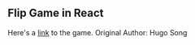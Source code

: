 ## Flip Game in React

Here's a [link](https://stormy-chamber-35938.herokuapp.com/) to the game. Original Author: Hugo Song
